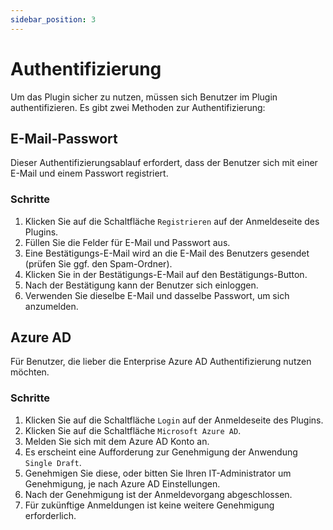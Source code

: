 ```yaml
---
sidebar_position: 3
---
```


# Authentifizierung

Um das Plugin sicher zu nutzen, müssen sich Benutzer im Plugin authentifizieren.
Es gibt zwei Methoden zur Authentifizierung:

## E-Mail-Passwort

Dieser Authentifizierungsablauf erfordert, dass der Benutzer sich mit einer E-Mail und
einem Passwort registriert.

### Schritte

1. Klicken Sie auf die Schaltfläche `Registrieren` auf der Anmeldeseite des Plugins.
2. Füllen Sie die Felder für E-Mail und Passwort aus.
3. Eine Bestätigungs-E-Mail wird an die E-Mail des Benutzers gesendet (prüfen Sie ggf.
   den Spam-Ordner).
4. Klicken Sie in der Bestätigungs-E-Mail auf den Bestätigungs-Button.
5. Nach der Bestätigung kann der Benutzer sich einloggen.
6. Verwenden Sie dieselbe E-Mail und dasselbe Passwort, um sich anzumelden.

## Azure AD

Für Benutzer, die lieber die Enterprise Azure AD Authentifizierung nutzen möchten.

### Schritte

1. Klicken Sie auf die Schaltfläche `Login` auf der Anmeldeseite des Plugins.
2. Klicken Sie auf die Schaltfläche `Microsoft Azure AD`.
3. Melden Sie sich mit dem Azure AD Konto an.
4. Es erscheint eine Aufforderung zur Genehmigung der Anwendung `Single Draft`.
5. Genehmigen Sie diese, oder bitten Sie Ihren IT-Administrator um Genehmigung,
   je nach Azure AD Einstellungen.
6. Nach der Genehmigung ist der Anmeldevorgang abgeschlossen.
7. Für zukünftige Anmeldungen ist keine weitere Genehmigung erforderlich.
